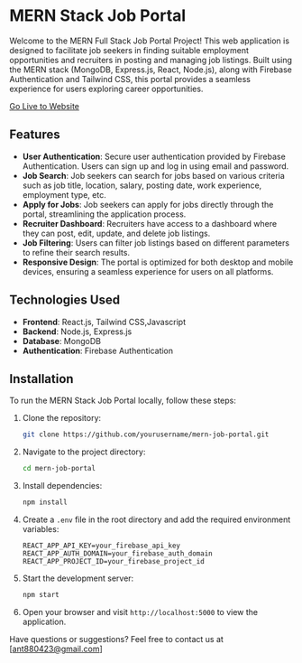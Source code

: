 # MERN Stack Job Portal

Welcome to the MERN Full Stack Job Portal Project! This web application is designed to facilitate job seekers in finding suitable employment opportunities and recruiters in posting and managing job listings. Built using the MERN stack (MongoDB, Express.js, React, Node.js), along with Firebase Authentication and Tailwind CSS, this portal provides a seamless experience for users exploring career opportunities.

<a href="https://mern-job-portal-eight.vercel.app/">Go Live to Website</a>

## Features

- **User Authentication**: Secure user authentication provided by Firebase Authentication. Users can sign up and log in using email and password.
- **Job Search**: Job seekers can search for jobs based on various criteria such as job title, location, salary, posting date, work experience, employment type, etc.
- **Apply for Jobs**: Job seekers can apply for jobs directly through the portal, streamlining the application process.
- **Recruiter Dashboard**: Recruiters have access to a dashboard where they can post, edit, update, and delete job listings.
- **Job Filtering**: Users can filter job listings based on different parameters to refine their search results.
- **Responsive Design**: The portal is optimized for both desktop and mobile devices, ensuring a seamless experience for users on all platforms.

## Technologies Used

- **Frontend**: React.js, Tailwind CSS,Javascript
- **Backend**: Node.js, Express.js
- **Database**: MongoDB
- **Authentication**: Firebase Authentication

## Installation

To run the MERN Stack Job Portal locally, follow these steps:

1. Clone the repository:

   ```bash
   git clone https://github.com/yourusername/mern-job-portal.git

2. Navigate to the project directory:

   ```bash
   cd mern-job-portal
   ```

3. Install dependencies:

   ```bash
   npm install
   ```

4. Create a `.env` file in the root directory and add the required environment variables:

   ```env
   REACT_APP_API_KEY=your_firebase_api_key
   REACT_APP_AUTH_DOMAIN=your_firebase_auth_domain
   REACT_APP_PROJECT_ID=your_firebase_project_id
   ```

5. Start the development server:

   ```bash
   npm start
   ```

6. Open your browser and visit `http://localhost:5000` to view the application.



Have questions or suggestions? Feel free to contact us at [ant880423@gmail.com]
```
